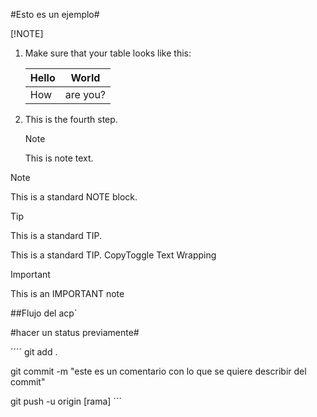 #Esto es un ejemplo#

[!NOTE]

1. Make sure that your table looks like this:

   | Hello | World |
   |---|---|
   | How | are you? |

1. This is the fourth step.

   >[!NOTE]
   >
   >This is note text.

>[!NOTE]
>
>This is a standard NOTE block.

>[!TIP]
>
>This is a standard TIP.

This is a standard TIP.
CopyToggle Text Wrapping
>[!IMPORTANT]
>
>This is an IMPORTANT note

##Flujo del acp´

#hacer un status previamente#

´´´´
git add .

git commit -m "este es un comentario con lo que se quiere describir del commit"

git push -u origin [rama]
´´´